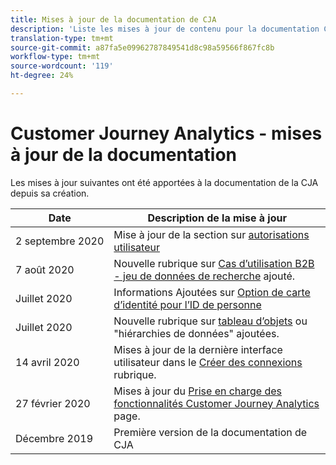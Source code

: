 ```yaml
---
title: Mises à jour de la documentation de CJA
description: 'Liste les mises à jour de contenu pour la documentation Customer Journey Analytics définie depuis décembre 2019. '
translation-type: tm+mt
source-git-commit: a87fa5e09962787849541d8c98a59566f867fc8b
workflow-type: tm+mt
source-wordcount: '119'
ht-degree: 24%

---
```



# Customer Journey Analytics - mises à jour de la documentation

Les mises à jour suivantes ont été apportées à la documentation de la CJA depuis sa création.

| Date | Description de la mise à jour |
| --- | --- |
| 2 septembre 2020 | Mise à jour de la section sur [autorisations utilisateur](https://docs.adobe.com/content/help/fr-FR/analytics-platform/using/cja-overview/cja-overview.html#user-access-permissions) |
| 7 août 2020 | Nouvelle rubrique sur [Cas d’utilisation B2B - jeu de données de recherche](/help/use-cases/b2b.md) ajouté. |
| Juillet 2020 | Informations Ajoutées sur [Option de carte d’identité pour l’ID de personne](https://docs.adobe.com/content/help/fr-FR/analytics-platform/using/cja-connections/create-connection.html#use-identity-map-as-a-person-id) |
| Juillet 2020 | Nouvelle rubrique sur [tableau d’objets](/help/use-cases/object-arrays.md) ou &quot;hiérarchies de données&quot; ajoutées. |
| 14 avril 2020 | Mises à jour de la dernière interface utilisateur dans le [Créer des connexions](/help/connections/create-connection.md) rubrique. |
| 27 février 2020 | Mises à jour du [Prise en charge des fonctionnalités Customer Journey Analytics](/help/getting-started/cja-aa.md) page. |
| Décembre 2019 | Première version de la documentation de CJA |
